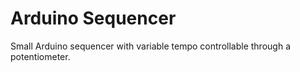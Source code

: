 Arduino Sequencer
=======

Small Arduino sequencer with variable tempo controllable through a potentiometer.
